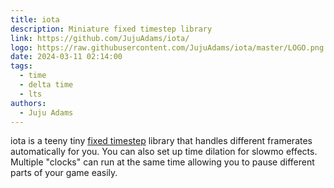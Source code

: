 ```yaml
---
title: iota
description: Miniature fixed timestep library
link: https://github.com/JujuAdams/iota/
logo: https://raw.githubusercontent.com/JujuAdams/iota/master/LOGO.png
date: 2024-03-11 02:14:00
tags:
  - time
  - delta time
  - lts
authors:
  - Juju Adams
---
```


iota is a teeny tiny [fixed timestep](https://gafferongames.com/post/fix_your_timestep/) library that handles different framerates automatically for you. You can also set up time dilation for slowmo effects. Multiple "clocks" can run at the same time allowing you to pause different parts of your game easily.